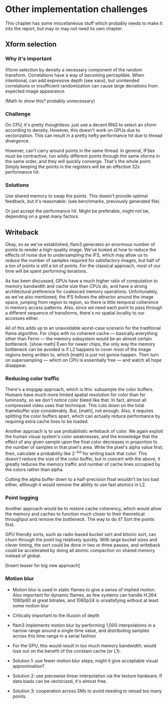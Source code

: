 # Other implementation challenges

This chapter has some miscellaneous stuff which probably needs to make it
into the report, but may or may not need its own chapter.


## Xform selection

### Why it's important

Xform selection by density a necessary component of the random transform.
Correlations have a way of becoming perceptible. When intentional, can add
expressive depth (see xaos), but unintended correlations or insufficient
randomization can cause large deviations from expected image appearance.

(Math to show this? probably unnecessary)

### Challenge

On CPU, it's pretty thoughtless: just use a decent RNG to select an xform
according to density. However, this doesn't work on GPUs due to
vectorization. This can result in a pretty hefty performance hit due to
thread divergence.

However, can't carry around points in the same thread. In general, IFSes
must be contractive; run wildly different points through the same xforms in
the same order, and they will quickly converge. That's the whole point.
Simply keeping the points in the registers will be an effective 32x
performance hit.

### Solutions

Use shared memory to swap the points. This doesn't provide optimal
feedback, but it's reasonable: (see benchmarks, previously generated file).

Or just accept the performance hit. Might be preferable, might not be,
depending on a great many factors.

## Writeback

Okay, so as we've established, flam3 generates an enormous number of points
to render a high-quality image. We've looked at how to reduce the effects
of noise due to undersampling the IFS, which may allow us to reduce the
number of samples required for satisfactory images, but half of a ton of
points is still a lot of points. For the classical approach, most of our
time will be spent performing iterations.

As has been discussed, GPUs have a much higher ratio of computation to
memory bandwidth and cache size than CPUs do, and have a strong
architectural preference for coalesced memory operations. Unfortunately, as
we've also mentioned, the IFS follows the attractor around the image space,
jumping from region to region, so there is little temporal coherence in
memory access patterns.  Also, since we need each point to pass through a
different sequence of transforms, there's no spatial locality to our
accesses either.

All of this adds up to an unavoidable worst-case scenario for the
traditional flame algorithm. For chips with no coherent cache — basically
everything other than Fermi — the memory subsystem would be an almost
certain bottleneck.  [show math] Even for newer chips, the only way the
memory bottleneck can be avoided is if L2 happens to cover most of the
image regions being written to, which [math] is just not gonna happen. Then
turn on supersampling — which on CPU is essentially free — and watch all
hope disappear.

### Reducing color traffic

There's a stopgap approach, which is this: subsample the color buffers.
Humans have much more limited spatial resolution for color than for
luminosity, so we don't notice color bleed like that. In fact, almost all
compressed video uses that technique. This cuts down on the total
framebuffer size considerably. But, [math], not enough. Also, it requires
splitting the color buffers apart, which can actually reduce performance by
requiring extra cache lines to be loaded.

Another approach is to use probabilistic writeback of color. We again
exploit the human visual system's color weaknesses, and the knowledge that
the effect of any given sample upon the final color decreases in proportion
to the number of samples in that pixel's area. Write the pixel's alpha
value first; then, calculate a probability like $2^{-k\alpha}$ for writing
back that color. This doesn't reduce the size of the color buffer, but in
concert with the above, it greatly reduces the memory traffic and number of
cache lines occupied by the colors rather than alpha.

Cutting the alpha buffer down to a half-precision float wouldn't be too bad
either, although it would remove the ability to use fast atomics in L2.

### Point logging

Another approach would be to restore cache coherency, which would allow the
memory and caches to function much closer to their theoretical throughput
and remove the bottleneck. The way to do it? Sort the points first.

GPU friendly sorts, such as radix-based bucket sort and bitonic sort, can
churn through the point log relatively quickly. With large bucket sizes and
clever timing, the sort could be done in two or three passes, and writeback
could be accelerated by doing all atomic compaction on shared memory
instead of global.

[Insert teaser for big new approach]

### Motion blur

- Motion blur is used in static flames to give a sense of implied motion.
  Also important for dynamic flames, as few systems can handle H.264
  1080p60 at great bitrates, and 1080p24 is unsatisfying without at least
  some motion blur

- Critically important to the illusion of depth

- flam3 implements motion blur by performing 1,000 interpolations in a
  narrow range around a single time value, and distributing samples across
  this time range in a serial fashion

- For the GPU, this would result in too much memory bandwidth; would lose
  out on the benefit of the constant cache (or L1).

- Solution 1: use fewer motion blur steps; might it give acceptable visual
  approximation?

- Solution 2: use piecewise linear interpolation via the texture hardware.
  If data loads can be vectorized, it's almost free.

- Solution 3: cooperation across SMs to avoid needing to reload too many
  points.



